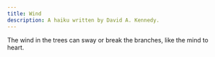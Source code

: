 ```yaml
---
title: Wind
description: A haiku written by David A. Kennedy.
---
```


The wind in the trees
can sway or break the branches,
like the mind to heart.
